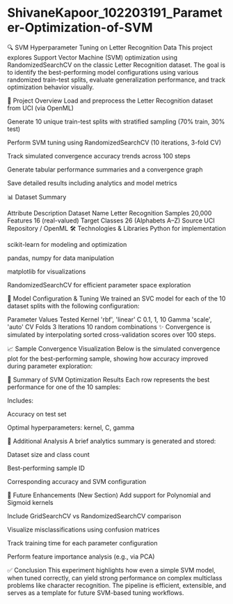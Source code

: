# ShivaneKapoor_102203191_Parameter-Optimization-of-SVM

🔍 SVM Hyperparameter Tuning on Letter Recognition Data
This project explores Support Vector Machine (SVM) optimization using RandomizedSearchCV on the classic Letter Recognition dataset. The goal is to identify the best-performing model configurations using various randomized train-test splits, evaluate generalization performance, and track optimization behavior visually.

📂 Project Overview
Load and preprocess the Letter Recognition dataset from UCI (via OpenML)

Generate 10 unique train-test splits with stratified sampling (70% train, 30% test)

Perform SVM tuning using RandomizedSearchCV (10 iterations, 3-fold CV)

Track simulated convergence accuracy trends across 100 steps

Generate tabular performance summaries and a convergence graph

Save detailed results including analytics and model metrics

📊 Dataset Summary

Attribute	Description
Dataset Name	Letter Recognition
Samples	20,000
Features	16 (real-valued)
Target Classes	26 (Alphabets A–Z)
Source	UCI Repository / OpenML
🛠️ Technologies & Libraries
Python for implementation

scikit-learn for modeling and optimization

pandas, numpy for data manipulation

matplotlib for visualizations

RandomizedSearchCV for efficient parameter space exploration

🧠 Model Configuration & Tuning
We trained an SVC model for each of the 10 dataset splits with the following configuration:


Parameter	Values Tested
Kernel	'rbf', 'linear'
C	0.1, 1, 10
Gamma	'scale', 'auto'
CV Folds	3
Iterations	10 random combinations
✨ Convergence is simulated by interpolating sorted cross-validation scores over 100 steps.

📈 Sample Convergence Visualization
Below is the simulated convergence plot for the best-performing sample, showing how accuracy improved during parameter exploration:



🧾 Summary of SVM Optimization Results
Each row represents the best performance for one of the 10 samples:



Includes:

Accuracy on test set

Optimal hyperparameters: kernel, C, gamma

📌 Additional Analysis
A brief analytics summary is generated and stored:

Dataset size and class count

Best-performing sample ID

Corresponding accuracy and SVM configuration



🚀 Future Enhancements (New Section)
Add support for Polynomial and Sigmoid kernels

Include GridSearchCV vs RandomizedSearchCV comparison

Visualize misclassifications using confusion matrices

Track training time for each parameter configuration

Perform feature importance analysis (e.g., via PCA)

✅ Conclusion
This experiment highlights how even a simple SVM model, when tuned correctly, can yield strong performance on complex multiclass problems like character recognition. The pipeline is efficient, extensible, and serves as a template for future SVM-based tuning workflows.

